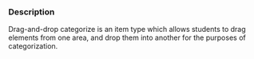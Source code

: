### Description

Drag-and-drop categorize is an item type which allows students to drag elements from one area, and drop them into
another for the purposes of categorization.